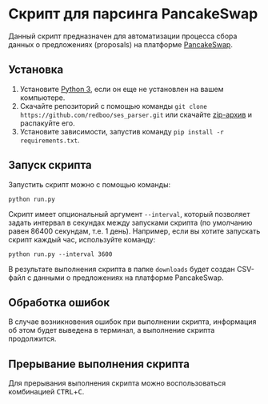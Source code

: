 # Скрипт для парсинга PancakeSwap

Данный скрипт предназначен для автоматизации процесса сбора данных о предложениях (proposals) на платформе [PancakeSwap](https://pancakeswap.finance/voting).

## Установка

1. Установите [Python 3](https://practicum.yandex.ru/blog/kak-ustanovit-python-na-kompyuter/), если он еще не установлен на вашем компьютере.
2. Скачайте репозиторий с помощью команды `git clone https://github.com/redboo/ses_parser.git` или скачайте [zip-архив](https://github.com/redboo/pancakeswap-scrapper/archive/refs/heads/main.zip) и распакуйте его.
3. Установите зависимости, запустив команду `pip install -r requirements.txt`.

## Запуск скрипта

Запустить скрипт можно с помощью команды:

```shell
python run.py
```

Скрипт имеет опциональный аргумент `--interval`, который позволяет задать интервал в секундах между запусками скрипта (по умолчанию равен 86400 секундам, т.е. 1 день). Например, если вы хотите запускать скрипт каждый час, используйте команду:

```shell
python run.py --interval 3600
```

В результате выполнения скрипта в папке `downloads` будет создан CSV-файл с данными о предложениях на платформе PancakeSwap.

## Обработка ошибок

В случае возникновения ошибок при выполнении скрипта, информация об этом будет выведена в терминал, а выполнение скрипта продолжится.

## Прерывание выполнения скрипта

Для прерывания выполнения скрипта можно воспользоваться комбинацией <kbd>CTRL</kbd>+<kbd>C</kbd>.

